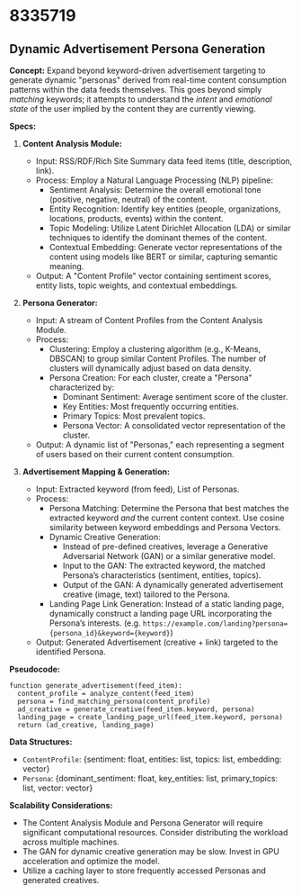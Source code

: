 # 8335719

## Dynamic Advertisement Persona Generation

**Concept:** Expand beyond keyword-driven advertisement targeting to generate dynamic "personas" derived from real-time content consumption patterns within the data feeds themselves. This goes beyond simply *matching* keywords; it attempts to understand the *intent* and *emotional state* of the user implied by the content they are currently viewing.

**Specs:**

1.  **Content Analysis Module:**
    *   Input: RSS/RDF/Rich Site Summary data feed items (title, description, link).
    *   Process: Employ a Natural Language Processing (NLP) pipeline:
        *   Sentiment Analysis: Determine the overall emotional tone (positive, negative, neutral) of the content.
        *   Entity Recognition: Identify key entities (people, organizations, locations, products, events) within the content.
        *   Topic Modeling:  Utilize Latent Dirichlet Allocation (LDA) or similar techniques to identify the dominant themes of the content.
        *   Contextual Embedding:  Generate vector representations of the content using models like BERT or similar, capturing semantic meaning.
    *   Output:  A "Content Profile" vector containing sentiment scores, entity lists, topic weights, and contextual embeddings.

2.  **Persona Generator:**
    *   Input:  A stream of Content Profiles from the Content Analysis Module.
    *   Process:
        *   Clustering: Employ a clustering algorithm (e.g., K-Means, DBSCAN) to group similar Content Profiles.  The number of clusters will dynamically adjust based on data density.
        *   Persona Creation: For each cluster, create a "Persona" characterized by:
            *   Dominant Sentiment: Average sentiment score of the cluster.
            *   Key Entities:  Most frequently occurring entities.
            *   Primary Topics:  Most prevalent topics.
            *   Persona Vector: A consolidated vector representation of the cluster.
    *   Output:  A dynamic list of "Personas," each representing a segment of users based on their current content consumption.

3.  **Advertisement Mapping & Generation:**
    *   Input: Extracted keyword (from feed), List of Personas.
    *   Process:
        *   Persona Matching: Determine the Persona that best matches the extracted keyword *and* the current content context.  Use cosine similarity between keyword embeddings and Persona Vectors.
        *   Dynamic Creative Generation:
            *   Instead of pre-defined creatives, leverage a Generative Adversarial Network (GAN) or a similar generative model.
            *   Input to the GAN: The extracted keyword, the matched Persona’s characteristics (sentiment, entities, topics).
            *   Output of the GAN: A dynamically generated advertisement creative (image, text) tailored to the Persona.
        *   Landing Page Link Generation:  Instead of a static landing page, dynamically construct a landing page URL incorporating the Persona’s interests. (e.g. `https://example.com/landing?persona={persona_id}&keyword={keyword}`)
    *   Output: Generated Advertisement (creative + link) targeted to the identified Persona.

**Pseudocode:**

```
function generate_advertisement(feed_item):
  content_profile = analyze_content(feed_item)
  persona = find_matching_persona(content_profile)
  ad_creative = generate_creative(feed_item.keyword, persona)
  landing_page = create_landing_page_url(feed_item.keyword, persona)
  return (ad_creative, landing_page)
```

**Data Structures:**

*   `ContentProfile`: {sentiment: float, entities: list, topics: list, embedding: vector}
*   `Persona`: {dominant_sentiment: float, key_entities: list, primary_topics: list, vector: vector}

**Scalability Considerations:**

*   The Content Analysis Module and Persona Generator will require significant computational resources. Consider distributing the workload across multiple machines.
*   The GAN for dynamic creative generation may be slow. Invest in GPU acceleration and optimize the model.
*   Utilize a caching layer to store frequently accessed Personas and generated creatives.